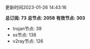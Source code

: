 更新时间2023-01-26 14:43:16

**总订阅: 73**
**总节点: 2058**
**有效节点: 303**
- trojan节点: 39
- ss节点: 138
- v2ray节点: 126
